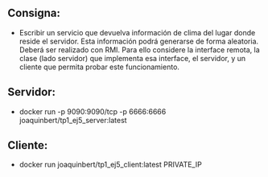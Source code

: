 ## Consigna:
* Escribir un servicio que devuelva información de clima del lugar donde reside el servidor. Esta información podrá generarse de forma aleatoria. Deberá ser realizado con RMI. Para ello considere la interface remota, la clase (lado servidor) que implementa esa interface, el servidor, y un cliente que permita probar este funcionamiento.

## Servidor:
* docker run -p 9090:9090/tcp -p 6666:6666 joaquinbert/tp1_ej5_server:latest 

## Cliente:
* docker run joaquinbert/tp1_ej5_client:latest PRIVATE_IP